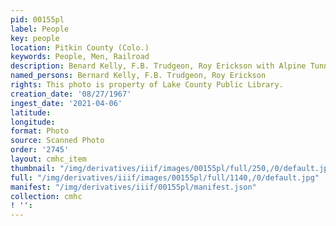 ```yaml
---
pid: 00155pl
label: People
key: people
location: Pitkin County (Colo.)
keywords: People, Men, Railroad
description: Benard Kelly, F.B. Trudgeon, Roy Erickson with Alpine Tunnel Marker
named_persons: Bernard Kelly, F.B. Trudgeon, Roy Erickson
rights: This photo is property of Lake County Public Library.
creation_date: '08/27/1967'
ingest_date: '2021-04-06'
latitude: 
longitude: 
format: Photo
source: Scanned Photo
order: '2745'
layout: cmhc_item
thumbnail: "/img/derivatives/iiif/images/00155pl/full/250,/0/default.jpg"
full: "/img/derivatives/iiif/images/00155pl/full/1140,/0/default.jpg"
manifest: "/img/derivatives/iiif/00155pl/manifest.json"
collection: cmhc
! '': 
---
```

